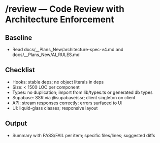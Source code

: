 # /review — Code Review with Architecture Enforcement

## Baseline
- Read docs/__Plans_New/architecture-spec-v4.md and docs/__Plans_New/AI_RULES.md

## Checklist
- Hooks: stable deps; no object literals in deps
- Size: < 1500 LOC per component
- Types: no duplication; import from lib/types.ts or generated db types
- Supabase: SSR via @supabase/ssr; client singleton on client
- API: stream responses correctly; errors surfaced to UI
- UI: liquid-glass classes; responsive layout

## Output
- Summary with PASS/FAIL per item; specific files/lines; suggested diffs

